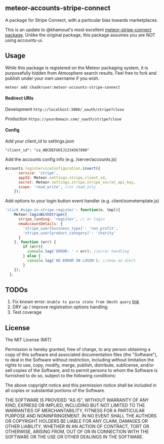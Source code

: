 meteor-accounts-stripe-connect
-----

A package for Stripe Connect, with a particular bias towards marketplaces.

This is an update to @khamoud's most excellent [meteor-stripe-connect package](https://github.com/khamoud/meteor-accounts-stripe). Unlike the original package, this package assumes you are NOT using accounts-ui.

## Usage

While this package is registered on the Meteor packaging system, it is purposefully hidden from Atmosphere search results. Feel free to fork and publish under your own username if you wish.

`meteor add chadkruser:meteor-accounts-stripe-connect`

#### Redirect URIs
Development
`http://localhost:3000/_oauth/stripe?close`

Production
`https://yourdomain.com/_oauth/stripe?close`

#### Config
Add your client_id to settings.json
```
"client_id": "ca_ABCDEFGHIJ1234567890"
```

Add the accounts config info (e.g. /server/accounts.js)
```javascript
Accounts.loginServiceConfiguration.insert({
      service: 'stripe',
      appId: Meteor.settings.stripe.client_id,
      secret: Meteor.settings.stripe.stripe_secret_api_key,
      scope: 'read_write', //or read_only
    });
```
Add options to your login button event handler (e.g. client/sometemplate.js)
```javascript
'click #sign-in-stripe-register': function(e, tmpl){
    Meteor.loginWithStripe({
      stripe_landing: 'register', // or login
      newAccountDetails: {
        'stripe_user[business_type]': 'non_profit',
        'stripe_user[product_category]': 'charity'
      }
    }, function (err) {
        if (err){
          console.log('ERROR: ' + err); //error handling
        } else {
          console.log('NO ERROR ON LOGIN'); //show an alert
        }
    });
  },
```

## TODOs
1. Fix known error: `Unable to parse state from OAuth query` [link](https://github.com/PauliBuccini/meteor-accounts-linkedin/issues/4)
2. DRY up / improve registration options handling
3. Test coverage


## License

The MIT License (MIT)

Permission is hereby granted, free of charge, to any person obtaining a copy
of this software and associated documentation files (the "Software"), to deal
in the Software without restriction, including without limitation the rights
to use, copy, modify, merge, publish, distribute, sublicense, and/or sell
copies of the Software, and to permit persons to whom the Software is
furnished to do so, subject to the following conditions:

The above copyright notice and this permission notice shall be included in all
copies or substantial portions of the Software.

THE SOFTWARE IS PROVIDED "AS IS", WITHOUT WARRANTY OF ANY KIND, EXPRESS OR
IMPLIED, INCLUDING BUT NOT LIMITED TO THE WARRANTIES OF MERCHANTABILITY,
FITNESS FOR A PARTICULAR PURPOSE AND NONINFRINGEMENT. IN NO EVENT SHALL THE
AUTHORS OR COPYRIGHT HOLDERS BE LIABLE FOR ANY CLAIM, DAMAGES OR OTHER
LIABILITY, WHETHER IN AN ACTION OF CONTRACT, TORT OR OTHERWISE, ARISING FROM,
OUT OF OR IN CONNECTION WITH THE SOFTWARE OR THE USE OR OTHER DEALINGS IN THE
SOFTWARE.
